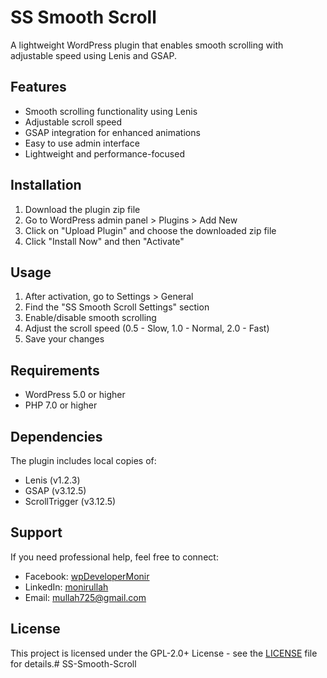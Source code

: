 # SS Smooth Scroll

A lightweight WordPress plugin that enables smooth scrolling with adjustable speed using Lenis and GSAP.

## Features

- Smooth scrolling functionality using Lenis
- Adjustable scroll speed
- GSAP integration for enhanced animations
- Easy to use admin interface
- Lightweight and performance-focused

## Installation

1. Download the plugin zip file
2. Go to WordPress admin panel > Plugins > Add New
3. Click on "Upload Plugin" and choose the downloaded zip file
4. Click "Install Now" and then "Activate"

## Usage

1. After activation, go to Settings > General
2. Find the "SS Smooth Scroll Settings" section
3. Enable/disable smooth scrolling
4. Adjust the scroll speed (0.5 - Slow, 1.0 - Normal, 2.0 - Fast)
5. Save your changes

## Requirements

- WordPress 5.0 or higher
- PHP 7.0 or higher

## Dependencies

The plugin includes local copies of:
- Lenis (v1.2.3)
- GSAP (v3.12.5)
- ScrollTrigger (v3.12.5)

## Support

If you need professional help, feel free to connect:
- Facebook: [wpDeveloperMonir](https://www.facebook.com/wpDeveloperMonir)
- LinkedIn: [monirullah](https://www.linkedin.com/in/monirullah/)
- Email: [mullah725@gmail.com](mailto:mullah725@gmail.com)

## License

This project is licensed under the GPL-2.0+ License - see the [LICENSE](https://www.gnu.org/licenses/gpl-2.0.html) file for details.#   S S - S m o o t h - S c r o l l  
 